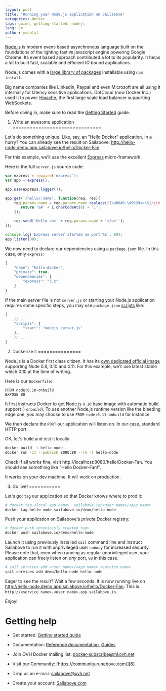 ```yaml
---
layout: post
title: "Running your Node.js application on Sailabove"
categories: docker
tags: guide, getting-started, nodejs
lang: en
author: yadutaf
---
```


[Node.js](http://nodejs.org/) is modern event-based asynchronous language built on the foundations of the lighting fast ``V8`` javascript engine powering Google Chrome. Its event based approach contributed a lot to its popularity. It helps a lot to built fast, scalable and efficient IO bound applications.

Node.js comes with a [large library of packages](https://www.npmjs.org/) installable using ``npm install``.

Big name companies like Linkedin, Paypal and even Microsoft are all using it internally for latency sensitive applications. DotCloud (now Docker Inc.) used it to power [Hipache](http://blog.dotcloud.com/announcing-hipache-dotclouds-open-source-websocket-supporting-http-proxy), the first large scale load balancer supporting WebSockets.

Before diving in, make sure to read the [Getting Started](getting-started-with-sailabove-docker.html) guide.

1. Write an awesome application
===============================

Let's do something unique. Like, say, an "Hello Docker" application. In a hurry? You can already see the result on Sailabove: http://hello-node.demo.app.sailabove.io/hello/Docker-Fan

For this example, we'll use the excellent [Express](http://expressjs.com/) micro-framework.

Here is the full ``server.js`` source code:

```javascript
var express = require('express');
var app = express();

app.use(express.logger());

app.get('/hello/:name', function(req, res){
    req.params.name = req.params.name.replace(/[\u00A0-\u9999<>\&]/gim, function (i) {
       return '&#' + i.charCodeAt(0) + ';';
    });

    res.send('Hello <b>' + req.params.name + '</b>!');
});

console.log('Express server started on port %s', 80);
app.listen(80);
```

We now need to declare our dependencies using a ``package.json`` file. In this case, only ``express``:

```javascript
{
    "name": "hello-docker",
    "private": true,
    "dependencies": {
        "express": "3.x"
    }
}
```

If the main server file is not ``server.js`` or starting your Node.js application requires some specific steps, you may use ``package.json`` [scripts](https://www.npmjs.org/doc/misc/npm-scripts.html) like:

```javascript
{
    // ...
    "scripts": {
        "start": "nodejs server.js"
    },
    // ...
}
```

2. Dockerize it
===============

Node.js is a Docker first class citizen. It has its [own dedicated official image](https://registry.hub.docker.com/u/library/node/) supporting Node 0.8, 0.10 and 0.11. For this example, we'll use latest stable which 0.10 at the time of writing.

Here is our ``Dockerfile``:

```
FROM node:0.10-onbuild
EXPOSE 80
```

It first instructs Docker to get Node.js ``0.10`` base image with automatic build support (``-onbuild``). To use another Node.js runtime version like the bleeding edge one, you may choose to use ``FROM node:0.11-onbuild`` for instance.

We then declare the ``PORT`` our application will listen on. In our case, standard HTTP port.

OK, let's build and test it locally:


```bash
docker build -t hello-node .
docker run -it --publish 8080:80 --rm -t hello-node
```

Check if all works fine, visit http://localhost:8080/hello/Docker-Fan. You should see something like "Hello Docker-Fan!".

It works on your dev machine. It will work on production.

3. Go live!
===========

Let's go: ``tag`` our application so that Docker knows where to prod it:

```bash
# docker tag <local app name>  sailabove.io/<user name>/<app name>
docker tag hello-node sailabove.io/demo/hello-node
```

Push your application on Sailabove's *private* Docker registry:

```bash
# docker push <previously created tag>
docker push sailabove.io/demo/hello-node
```

Launch it using previously installed ``sail`` command line and instruct Sailabove to run it with unprivileged user ``nobody`` for increased security. Please note that, even when running as regular unprivileged user, your application can freely listen on *any* port, ``80`` in this case.

```bash
# sail services add <user name>/<app name> <service name>
sail services add demo/hello-node hello-node
```

Eager to see the result? Wait a few seconds. It is now running live on http://hello-node.demo.app.sailabove.io/hello/Docker-Fan. This is ``http://<service name>.<user name>.app.sailabove.io``.

Enjoy!

Getting help
============

- Get started: [Getting started quide][8]
- Documentation: [Reference documentation][9], [Guides][10]
- Join OVH Docker mailing list: [docker-subscribe@ml.ovh.net][5]
- Visit our Community: [https://community.runabove.com/][6]
- Drop us an e-mail: [sailabove@ovh.net][1]
- Create your account: [Sailabove.com][7]

  [1]: mailto:sailabove@ovh.net
  [5]: mailto:docker-subscribe@ml.ovh.net
  [6]: https://community.runabove.com/
  [7]: https://sailabove.com/
  [8]: /kb/en/docker/getting-started-with-sailabove-docker.html
  [9]: /kb/en/docker/documentation
  [10]: /kb/en/docker/